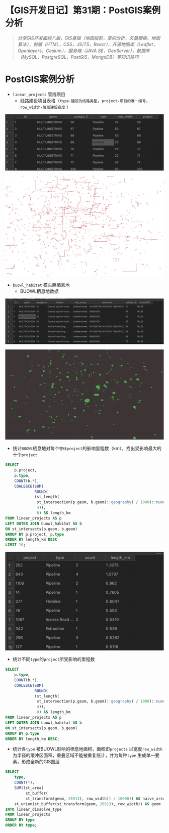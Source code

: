 # 【GIS开发日记】第31期：PostGIS案例分析

> *分享GIS开发面经八股，GIS基础（地图投影，空间分析，矢量栅格，地图算法），前端（HTML，CSS，JS/TS，React），开源地图库（Leaflet，Openlayers，Cesium），服务端（JAVA SE，GeoServer），数据库（MySQL，PostgreSQL，PostGIS，MongoDB）等知识技巧*
> 

# PostGIS案例分析

- `linear_projects` 管线项目
    - 线路建设项目表格（`type-建设的线路类型`，`project-项目的唯一编号`，`row_width-管线建设宽度` ）

![Untitled](%E3%80%90GIS%E5%BC%80%E5%8F%91%E6%97%A5%E8%AE%B0%E3%80%91%E7%AC%AC31%E6%9C%9F%EF%BC%9APostGIS%E6%A1%88%E4%BE%8B%E5%88%86%E6%9E%90%2025f3e52aef24447799332bef2b56819b/Untitled.png)

![Untitled](%E3%80%90GIS%E5%BC%80%E5%8F%91%E6%97%A5%E8%AE%B0%E3%80%91%E7%AC%AC31%E6%9C%9F%EF%BC%9APostGIS%E6%A1%88%E4%BE%8B%E5%88%86%E6%9E%90%2025f3e52aef24447799332bef2b56819b/Untitled%201.png)

- `buowl_habitat` 猫头鹰栖息地
    - BUOWL栖息地数据

![Untitled](%E3%80%90GIS%E5%BC%80%E5%8F%91%E6%97%A5%E8%AE%B0%E3%80%91%E7%AC%AC31%E6%9C%9F%EF%BC%9APostGIS%E6%A1%88%E4%BE%8B%E5%88%86%E6%9E%90%2025f3e52aef24447799332bef2b56819b/Untitled%202.png)

![Untitled](%E3%80%90GIS%E5%BC%80%E5%8F%91%E6%97%A5%E8%AE%B0%E3%80%91%E7%AC%AC31%E6%9C%9F%EF%BC%9APostGIS%E6%A1%88%E4%BE%8B%E5%88%86%E6%9E%90%2025f3e52aef24447799332bef2b56819b/Untitled%203.png)

- 统计`BUOWL`栖息地对每个`管线project`的影响里程数（km），找出受影响最大的十个`project`

```sql
SELECT
	p.project,
	p.type,
	COUNT(b.*),
	COALESCE(SUM(
			 ROUND(
			 (st_length(
			  st_intersection(p.geom, b.geom)::geography) / 1000)::numeric, 
			  4)), 
			  0) AS length_km
FROM linear_projects AS p
LEFT OUTER JOIN buowl_habitat AS b
ON st_intersects(p.geom, b.geom)
GROUP BY p.project, p.type
ORDER BY length_km DESC
LIMIT 10;
```

![Untitled](%E3%80%90GIS%E5%BC%80%E5%8F%91%E6%97%A5%E8%AE%B0%E3%80%91%E7%AC%AC31%E6%9C%9F%EF%BC%9APostGIS%E6%A1%88%E4%BE%8B%E5%88%86%E6%9E%90%2025f3e52aef24447799332bef2b56819b/Untitled%204.png)

- 统计不同`type`的`project`所受影响的里程数

```sql
SELECT
	p.type,
	COUNT(b.*),
	COALESCE(SUM(
			 ROUND(
			 (st_length(
			  st_intersection(p.geom, b.geom)::geography) / 1000)::numeric, 
			  4)), 
			  0) AS length_km
FROM linear_projects AS p
LEFT OUTER JOIN buowl_habitat AS b
ON st_intersects(p.geom, b.geom)
GROUP BY p.type
ORDER BY length_km DESC;
```

- 统计各`type` 被BUOWL影响的栖息地面积，面积即`projects` 以宽度`row_width` 为半径的缓冲区面积，重叠区域不能被重复统计，并为每种`type` 生成单一要素，形成全新的GIS图层

```sql
SELECT
	type,
	COUNT(*),
	SUM((st_area(
		 st_buffer(
		 st_transform(geom, 26913), row_width)) / 10000)) AS naive_area_ha,
	st_union(st_buffer(st_transform(geom, 26913), row_width)) AS geom
INTO linear_dissolve_type
FROM linear_projects
GROUP BY type
ORDER BY type;
```